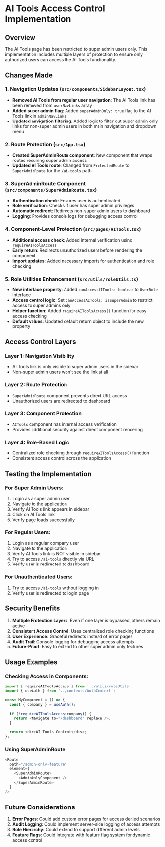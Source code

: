 # AI Tools Access Control Implementation

## Overview
The AI Tools page has been restricted to super admin users only. This implementation includes multiple layers of protection to ensure only authorized users can access the AI Tools functionality.

## Changes Made

### 1. Navigation Updates (`src/components/SidebarLayout.tsx`)
- **Removed AI Tools from regular user navigation**: The AI Tools link has been removed from `userNavLinks` array
- **Added super admin flag**: Added `superAdminOnly: true` flag to the AI Tools link in `adminNavLinks`
- **Updated navigation filtering**: Added logic to filter out super admin only links for non-super admin users in both main navigation and dropdown menu

### 2. Route Protection (`src/App.tsx`)
- **Created SuperAdminRoute component**: New component that wraps routes requiring super admin access
- **Updated AI Tools route**: Changed from `ProtectedRoute` to `SuperAdminRoute` for the `/ai-tools` path

### 3. SuperAdminRoute Component (`src/components/SuperAdminRoute.tsx`)
- **Authentication check**: Ensures user is authenticated
- **Role verification**: Checks if user has super admin privileges
- **Automatic redirect**: Redirects non-super admin users to dashboard
- **Logging**: Provides console logs for debugging access control

### 4. Component-Level Protection (`src/pages/AITools.tsx`)
- **Additional access check**: Added internal verification using `requireAIToolsAccess`
- **Early return**: Redirects unauthorized users before rendering the component
- **Import updates**: Added necessary imports for authentication and role checking

### 5. Role Utilities Enhancement (`src/utils/roleUtils.ts`)
- **New interface property**: Added `canAccessAITools: boolean` to `UserRole` interface
- **Access control logic**: Set `canAccessAITools: isSuperAdmin` to restrict access to super admins only
- **Helper function**: Added `requireAIToolsAccess()` function for easy access checking
- **Default values**: Updated default return object to include the new property

## Access Control Layers

### Layer 1: Navigation Visibility
- AI Tools link is only visible to super admin users in the sidebar
- Non-super admin users won't see the link at all

### Layer 2: Route Protection
- `SuperAdminRoute` component prevents direct URL access
- Unauthorized users are redirected to dashboard

### Layer 3: Component Protection
- `AITools` component has internal access verification
- Provides additional security against direct component rendering

### Layer 4: Role-Based Logic
- Centralized role checking through `requireAIToolsAccess()` function
- Consistent access control across the application

## Testing the Implementation

### For Super Admin Users:
1. Login as a super admin user
2. Navigate to the application
3. Verify AI Tools link appears in sidebar
4. Click on AI Tools link
5. Verify page loads successfully

### For Regular Users:
1. Login as a regular company user
2. Navigate to the application
3. Verify AI Tools link is NOT visible in sidebar
4. Try to access `/ai-tools` directly via URL
5. Verify user is redirected to dashboard

### For Unauthenticated Users:
1. Try to access `/ai-tools` without logging in
2. Verify user is redirected to login page

## Security Benefits

1. **Multiple Protection Layers**: Even if one layer is bypassed, others remain active
2. **Consistent Access Control**: Uses centralized role checking functions
3. **User Experience**: Graceful redirects instead of error pages
4. **Audit Trail**: Console logging for debugging access attempts
5. **Future-Proof**: Easy to extend to other super admin only features

## Usage Examples

### Checking Access in Components:
```typescript
import { requireAIToolsAccess } from '../utils/roleUtils';
import { useAuth } from '../contexts/AuthContext';

const MyComponent = () => {
  const { company } = useAuth();
  
  if (!requireAIToolsAccess(company)) {
    return <Navigate to="/dashboard" replace />;
  }
  
  return <div>AI Tools Content</div>;
};
```

### Using SuperAdminRoute:
```typescript
<Route
  path="/admin-only-feature"
  element={
    <SuperAdminRoute>
      <AdminOnlyComponent />
    </SuperAdminRoute>
  }
/>
```

## Future Considerations

1. **Error Pages**: Could add custom error pages for access denied scenarios
2. **Audit Logging**: Could implement server-side logging of access attempts
3. **Role Hierarchy**: Could extend to support different admin levels
4. **Feature Flags**: Could integrate with feature flag system for dynamic access control

